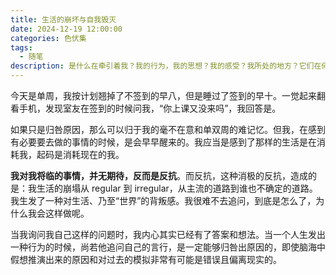 ```yaml
---
title: 生活的崩坏与自我毁灭
date: 2024-12-19 12:00:00
categories: 色伏集
tags:
  - 随笔
description: 是什么在牵引着我？我的行为，我的思想？我的感受？我所处的地方？它们在何处？
---
```

今天是单周，我按计划翘掉了不签到的早八，但是睡过了签到的早十。一觉起来翻看手机，发现室友在签到的时候问我，“你上课又没来吗”，我回答是。

如果只是归咎原因，那么可以归于我的毫不在意和单双周的难记忆。但我，在感到有必要要去做的事情的时候，是会早早醒来的。我应当是感到了那样的生活是在消耗我，起码是消耗现在的我。

**我对我将临的事情，并无期待，反而是反抗**。而反抗，这种消极的反抗，造成的是：我生活的崩塌从 regular 到 irregular，从主流的道路到谁也不确定的道路。我生发了一种对生活、乃至“世界”的背叛感。我很难不去追问，到底是怎么了，为什么我会这样做呢。

当我询问我自己这样的问题时，我内心其实已经有了答案和想法。当一个人生发出一种行为的时候，尚若他追问自己的言行，是一定能够归咎出原因的，即使脑海中假想推演出来的原因和对过去的模拟非常有可能是错误且偏离现实的。
